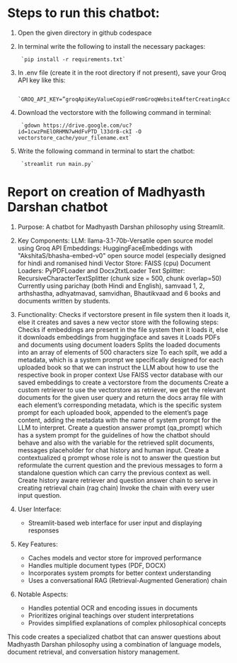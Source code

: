 # Steps to run this chatbot:
1. Open the given directory in github codespace
2. In terminal write the following to install the necessary packages:
 
        `pip install -r requirements.txt`
3. In .env file (create it in the root directory if not present), save your Groq API key like this:
   
        `GROQ_API_KEY=”groqApiKeyValueCopiedFromGroqWebsiteAfterCreatingAccount”`
4. Download the vectorstore with the following command in terminal:
 
        `gdown https://drive.google.com/uc?id=1cwzPmElORHMN7wHdFvPTD_l33drB-ckI -O vectorstore_cache/your_filename.ext`
5. Write the following command in terminal to start the chatbot:
 
        `streamlit run main.py`


# Report on creation of Madhyasth Darshan chatbot

1. Purpose: A chatbot for Madhyasth Darshan philosophy using Streamlit.

2. Key Components:
LLM: llama-3.1-70b-Versatile open source model using Groq API
Embeddings: HuggingFaceEmbeddings with "AkshitaS/bhasha-embed-v0" open source model (especially designed for hindi and romanised hindi
Vector Store: FAISS (cpu)
Document Loaders: PyPDFLoader and Docx2txtLoader
Text Splitter: RecursiveCharacterTextSplitter (chunk size = 500, chunk overlap=50)
Currently using parichay (both Hindi and English), samvaad 1, 2, arthshastha, adhyatmavad, samvidhan, Bhautikvaad and 6 books and documents written by students.

3. Functionality:
Checks if vectorstore present in file system then it loads it, else it creates and saves a new vector store with the following steps:
Checks if embeddings are present in the file system then it loads it, else  it downloads embeddings from huggingface and saves it
Loads PDFs and documents using document loaders
Splits the loaded documents into an array of elements of 500 characters size
To each spilt, we add a metadata, which is a system prompt we specifically designed for each uploaded book so that we can instruct the LLM about how to use the respective book in proper context
Use FAISS vector database with our saved embeddings to create a vectorstore from the documents
Create a custom retriever to use the vectorstore as retriever, we get the relevant documents for the given user query and return the docs array file with each element’s corresponding metadata, which is the specific system prompt for each uploaded book, appended to the element’s page content, adding the metadata with the name of system prompt for the LLM to interpret.
Create a question answer prompt (qa_prompt) which has a system prompt for the guidelines of how the chatbot should behave and also with the <context> variable for the retrieved split documents, messages placeholder for chat history and human input.
Create a contextualized q prompt whose role is not to answer the question but reformulate the current question and the previous messages to form a standalone question which can carry the previous context as well.
Create history aware retriever and question answer chain to serve in creating retrieval chain (rag chain)
Invoke the chain with every user input question.

4. User Interface:
   - Streamlit-based web interface for user input and displaying responses

5. Key Features:
   - Caches models and vector store for improved performance
   - Handles multiple document types (PDF, DOCX)
   - Incorporates system prompts for better context understanding
   - Uses a conversational RAG (Retrieval-Augmented Generation) chain

6. Notable Aspects:
   - Handles potential OCR and encoding issues in documents
   - Prioritizes original teachings over student interpretations
   - Provides simplified explanations of complex philosophical concepts

This code creates a specialized chatbot that can answer questions about Madhyasth Darshan philosophy using a combination of language models, document retrieval, and conversation history management.

